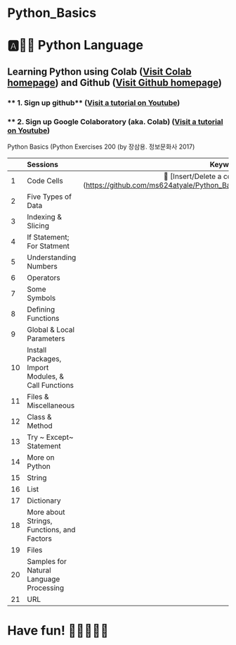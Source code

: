 # Python_Basics

# :a::hamster::paw_prints: Python Language
## **Learning Python** using **Colab** ([Visit Colab homepage](https://colab.research.google.com/?utm_source=scs-index)) and **Github** ([Visit Github homepage](https://github.com/))

### ** 1. Sign up github** ([Visit a tutorial on Youtube](https://www.youtube.com/watch?v=c-NikCpec7U))
### ** 2. Sign up Google Colaboratory (aka. Colab) ([Visit a tutorial on Youtube](https://www.youtube.com/watch?v=2X_EU18OeYM))

Python Basics (Python Exercises 200 (by 장삼용. 정보문화사 2017)

|  | Sessions | Keywords |
|:--|:---|:---:|
| 1 | Code Cells | 🐾 [Insert/Delete a code cell & text cell] (https://github.com/ms624atyale/Python_Basics/blob/main/1_CodeCells_Basic_.ipynb)|  
| 2 | Five Types of Data |  |
| 3 | Indexing & Slicing |  |
| 4 | If Statement; For Statment |  | 
| 5 | Understanding Numbers |  | 
| 6 | Operators |  | 
| 7  | Some Symbols |  | 
| 8  | Defining Functions |  | 
| 9  | Global & Local Parameters |  | 
| 10 | Install Packages, Import Modules, & Call Functions |  | 
| 11 | Files & Miscellaneous |  | 
| 12 | Class & Method |  | 
| 13 | Try ~ Except~ Statement |  | 
| 14 | More on Python |  | 
| 15 | String |  | 
| 16 | List |  | 
| 17 | Dictionary |  | 
| 18 | More about Strings, Functions, and Factors |  | 
| 19 | Files |  | 
| 20 | Samples for Natural Language Processing |  | 
| 21 | URL|  | 

# Have fun! :icecream::tropical_drink::cake::apple::watermelon:
